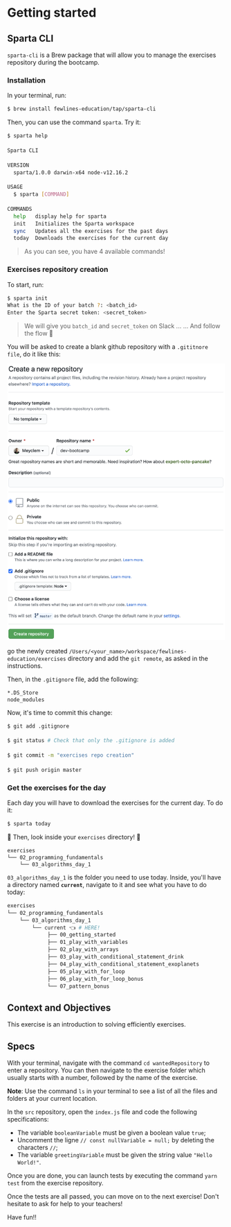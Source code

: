 # Getting started

## Sparta CLI

`sparta-cli` is a Brew package that will allow you to manage the exercises repository during the bootcamp.

### Installation

In your terminal, run:

```bash
$ brew install fewlines-education/tap/sparta-cli
```

Then, you can use the command `sparta`. Try it:

```bash
$ sparta help

Sparta CLI

VERSION
  sparta/1.0.0 darwin-x64 node-v12.16.2

USAGE
  $ sparta [COMMAND]

COMMANDS
  help   display help for sparta
  init   Initializes the Sparta workspace
  sync   Updates all the exercises for the past days
  today  Downloads the exercises for the current day
```
> As you can see, you have 4 available commands!

### Exercises repository creation

To start, run:
```bash
$ sparta init
What is the ID of your batch ?: <batch_id>
Enter the Sparta secret token: <secret_token>
```
> We will give you `batch_id` and `secret_token` on Slack ...
> ... And follow the flow 🚀

You will be asked to create a blank github repository with a `.gititnore file`, do it like this:

![github repository creation](./assets/images/git-repo.png)

go the newly created `/Users/<your_name>/workspace/fewlines-education/exercises` directory and add the `git remote`, as asked in the instructions.

Then, in the `.gitignore` file, add the following:

```
*.DS_Store
node_modules
```

Now, it's time to commit this change:

```bash
$ git add .gitignore

$ git status # Check that only the .gitignore is added

$ git commit -m "exercises repo creation"

$ git push origin master
```

### Get the exercises for the day

Each day you will have to download the exercises for the current day. To do it:

```bash
$ sparta today
```

🔎 Then, look inside your `exercises` directory! 🔎

```
exercises
└── 02_programming_fundamentals
    └── 03_algorithms_day_1
```

`03_algorithms_day_1` is the folder you need to use today.
Inside, you'll have a directory named **`current`**, navigate to it and see what you have to do today:

```bash
exercises
└── 02_programming_fundamentals
    └── 03_algorithms_day_1
        └── current 👈 # HERE!
             ├── 00_getting_started
             ├── 01_play_with_variables
             ├── 02_play_with_arrays
             ├── 03_play_with_conditional_statement_drink
             ├── 04_play_with_conditional_statement_exoplanets
             ├── 05_play_with_for_loop
             ├── 06_play_with_for_loop_bonus
             └── 07_pattern_bonus
```

## Context and Objectives

This exercise is an introduction to solving efficiently exercises.

## Specs

With your terminal, navigate with the command `cd wantedRepository` to enter a repository.
You can then navigate to the exercise folder which usually starts with a number, followed by the name of the exercise.

**Note**: Use the command `ls` in your terminal to see a list of all the files and folders at your current location.

In the `src` repository, open the `index.js` file and code the following specifications:

- The variable `booleanVariable` must be given a boolean value `true`;
- Uncomment the ligne `// const nullVariable = null;` by deleting the characters `//`;
- The variable `greetingVariable` must be given the string value `"Hello World!"`.

Once you are done, you can launch tests by executing the command `yarn test` from the exercise repository.

Once the tests are all passed, you can move on to the next exercise!
Don't hesitate to ask for help to your teachers!

Have fun!!

